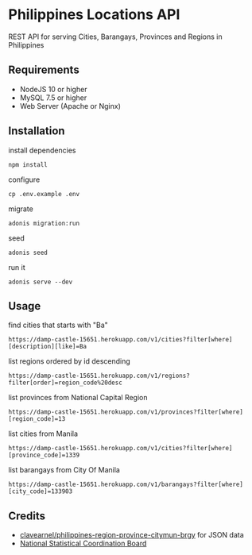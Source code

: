 # Philippines Locations API

REST API for serving Cities, Barangays, Provinces and Regions in Philippines

## Requirements
* NodeJS 10 or higher
* MySQL 7.5 or higher
* Web Server (Apache or Nginx)

## Installation

install dependencies
```
npm install
```

configure
```
cp .env.example .env
```

migrate
```
adonis migration:run
```

seed
```
adonis seed
```

run it
```
adonis serve --dev
```

## Usage


find cities that starts with "Ba"
```
https://damp-castle-15651.herokuapp.com/v1/cities?filter[where][description][like]=Ba

```

list regions ordered by id descending
```
https://damp-castle-15651.herokuapp.com/v1/regions?filter[order]=region_code%20desc
```

list provinces from National Capital Region
```
https://damp-castle-15651.herokuapp.com/v1/provinces?filter[where][region_code]=13
```

list cities from Manila
```
https://damp-castle-15651.herokuapp.com/v1/cities?filter[where][province_code]=1339
```

list barangays from City Of Manila
```
https://damp-castle-15651.herokuapp.com/v1/barangays?filter[where][city_code]=133903
```


## Credits

* [clavearnel/philippines-region-province-citymun-brgy](https://github.com/clavearnel/philippines-region-province-citymun-brgy) for JSON data
* [National Statistical Coordination Board](http://www.nscb.gov.ph/)
